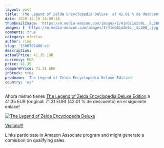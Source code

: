 ```yaml
---
layout: post
title: 'The Legend of Zelda Encyclopedia Deluxe  al 42.01 % de descuento'
date: 2020-12-10 14:09:18
thumbnailImage: 'https://m.media-amazon.com/images/I/41nGE1oZo9L._SL200_.jpg'
images: [ 'https://m.media-amazon.com/images/I/41nGE1oZo9L._SL200_.jpg' ]
comments: true
category: ofertas
author: ring
slug: '1506707408-es'
description:
actualPrice: 41.35 EUR
currency: EUR
price: 41.35
comparePrice: 71.31 EUR
inStock: true
prodname: 'The Legend of Zelda Encyclopedia Deluxe Edition'
country: 'es'
---
```


Ahora mismo tienes [The Legend of Zelda Encyclopedia Deluxe Edition](https://www.amazon.es/dp/1506707408/?tag=tolees-21) a 41.35 EUR (original: 71.31 EUR) (42.01 %  de descuento) en el siguiente enlace!

[![The Legend of Zelda Encyclopedia Deluxe ](https://m.media-amazon.com/images/I/41nGE1oZo9L._SL200_.jpg)](https://www.amazon.es/dp/1506707408/?tag=tolees-21)

[Visítala!!!](https://www.amazon.es/dp/1506707408/?tag=tolees-21)

Links participate in Amazon Associate program and might generate a comission on qualifying sales
